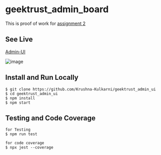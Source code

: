# geektrust_admin_board

This is proof of work for [assignment 2](https://dark-shield-55e.notion.site/Admin-Dashboard-3bc214bb876e4453ae3cd23288548689)



## **See Live**

[Admin-UI](https://admin-ui-board.netlify.app/)

![image](https://github.com/Krushna-Kulkarni/geektrust_admin_ui/assets/62604823/e339701b-409e-45e5-aece-16866b229bd5)

## **Install and Run Locally**

```
$ git clone https://github.com/Krushna-Kulkarni/geektrust_admin_ui
$ cd geektrust_admin_ui
$ npm install
$ npm start
```

## **Testing and Code Coverage**

```
for Testing
$ npm run test

for code coverage
$ npx jest --coverage

```
